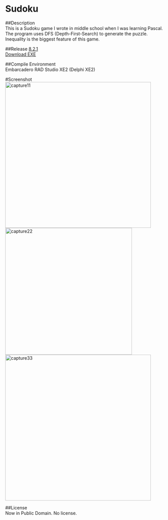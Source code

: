 ﻿# Sudoku  
  
##Description  
This is a Sudoku game I wrote in middle school when I was learning Pascal.  
The program uses DFS (Depth-First-Search) to generate the puzzle.  
Inequality is the biggest feature of this game.  
  
##Release
[8.2.1](https://github.com/zeruniverse/sudoku/releases/tag/8.2.1)  
[Download EXE](https://github.com/zeruniverse/sudoku/releases/download/8.2.1/sudoku.exe)  

##Compile Environment  
Embarcadero RAD Studio XE2 (Delphi XE2)  
  
#Screenshot  
<img width="460" alt="capture11" src="https://cloud.githubusercontent.com/assets/4648756/9560514/d5377a68-4dcc-11e5-8b85-cb9afb34b904.PNG">  
<img width="400" alt="capture22" src="https://cloud.githubusercontent.com/assets/4648756/9560515/d700581a-4dcc-11e5-9bc5-48c761626dd4.PNG">  
<img width="460" alt="capture33" src="https://cloud.githubusercontent.com/assets/4648756/9560516/d8ac0588-4dcc-11e5-9f68-de248ad0ec91.PNG">  
  
##License  
Now in Public Domain.
No license.
